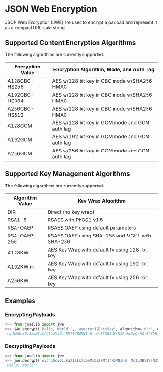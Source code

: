 # JSON Web Encryption

JSON Web Encryption (JWE) are used to encrypt a payload and represent it
as a compact URL-safe string.

## Supported Content Encryption Algorithms

The following algorithms are currently supported.

| Encryption Value | Encryption Algorithm, Mode, and Auth Tag       |
| ---------------- | ---------------------------------------------- |
| A128CBC-HS256    | AES w/128 bit key in CBC mode w/SHA256 HMAC    |
| A192CBC-HS384    | AES w/128 bit key in CBC mode w/SHA256 HMAC    |
| A256CBC-HS512    | AES w/128 bit key in CBC mode w/SHA256 HMAC    |
| A128GCM          | AES w/128 bit key in GCM mode and GCM auth tag |
| A192GCM          | AES w/192 bit key in GCM mode and GCM auth tag |
| A256GCM          | AES w/256 bit key in GCM mode and GCM auth tag |

## Supported Key Management Algorithms

The following algorithms are currently supported.

| Algorithm Value | Key Wrap Algorithm                             |
| --------------- | ---------------------------------------------- |
| DIR             | Direct (no key wrap)                           |
| RSA1-5          | RSAES with PKCS1 v1.5                          |
| RSA-OAEP        | RSAES OAEP using default parameters            |
| RSA-OAEP-256    | RSAES OAEP using SHA-256 and MGF1 with SHA-256 |
| A128KW          | AES Key Wrap with default IV using 128-bit key |
| A192KW m        | AES Key Wrap with default IV using 192-bit key |
| A256KW          | AES Key Wrap with default IV using 256-bit key |

## Examples

### Encrypting Payloads

```python
>>> from joselib import jwe
>>> jwe.encrypt('Hello, World!', 'asecret128bitkey', algorithm='dir', encryption='A128GCM')
'eyJhbGciOiJkaXIiLCJlbmMiOiJBMTI4R0NNIn0..McILMB3dYsNJSuhcDzQshA.OfX9H_mcUpHDeRM4IA.CcnTWqaqxNsjT4eCaUABSg'
```

### Decrypting Payloads

```python
>>> from joselib import jwe
>>> jwe.decrypt('eyJhbGciOiJkaXIiLCJlbmMiOiJBMTI4R0NNIn0..McILMB3dYsNJSuhcDzQshA.OfX9H_mcUpHDeRM4IA.CcnTWqaqxNsjT4eCaUABSg', 'asecret128bitkey')
'Hello, World!'
```

